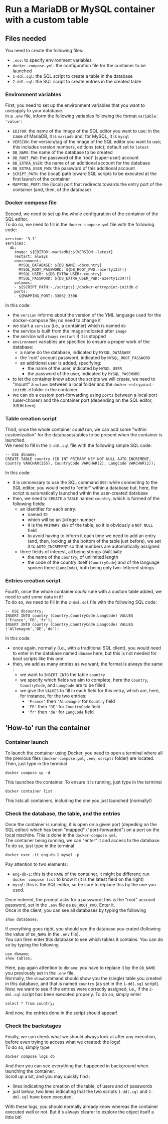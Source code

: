 # Run a MariaDB or MySQL container with a custom table
## Files needed
You need to create the following files:
- `.env`: to specify environment variables
- `docker-compose.yml`: the configuration file for the container to be launched
- `1-ddl.sql`: the SQL script to create a table in the database
- `2-ddl.sql`: the SQL script to create entries in the created table
### Environment variables
First, you need to set up the environment variables that you want to use/apply to your database.  
In a `.env` file, inform the following variables following the format `variable: 'value'`:
- `EDITOR`: the name of the image of the SQL editor you want to use: in the case of MariaDB, it is `mariadb` and, for MySQL, it is `mysql`
- `VERSION`: the version/tag of the image of the SQL editor you want to use; this includes version numbers, editions (etc); default set to `latest`
- `DB_NAME`: the name of the database to be created
- `DB_ROOT_PWD`: the password of the 'root' (super-user) account
- `DB_EXTRA_USER`: the name of an additional account for the database
- `DB_EXTRA_USER_PWD`: the password of this additional account
- `SCRIPT_PATH`: the (local) path toward SQL scripts to be executed at the first launch of the container
- `MAPPING_PORT`: the (local) port that redirects towards the entry port of the container (and, then, of the database)
### Docker compose file
Second, we need to set up the whole configuration of the container of the SQL editor.  
To do so, we need to fill in the `docker-compose.yml` file with the following code:
```
version: '3.1'
services:
  db:
    image: ${EDITOR:-mariadb}:${VERSION:-latest}
    restart: always
    environment:
      MYSQL_DATABASE: ${DB_NAME:-dbcountry}
      MYSQL_ROOT_PASSWORD: ${DB_ROOT_PWD:-azerty123!!}
      MYSQL_USER: ${DB_EXTRA_USER:-country}
      MYSQL_PASSWORD: ${DB_EXTRA_USER_PWD:-azerty1234!!}
    volumes:
    - ${SCRIPT_PATH:-./scripts}:/docker-entrypoint-initdb.d
    ports:
    - ${MAPPING_PORT:-3306}:3306
```
In this code:
- the `version` informs about the version of the YML language used for the docker-compose file; no need to change it
- we start a `service` (i.e., a container) which is named `db`
- the service is built from the image indicated after `image`
- the service will `always` `restart` if it is stopped
- `environment` variables are specified to ensure a proper work of the database:
    - a name do the database, indicated by `MYSQL_DATABASE`
    - the 'root' account password, indicated by `MYSQL_ROOT_PASSWORD`
    - an additional user is added, specifying:
        - the name of the user, indicated by `MYSQL_USER`
        - the password of the user, indicated by `MYSQL_PASSWORD`
- to let the container know about the scripts we will create, we need to "mount" a `volume` between a local folder and the `docker-entrypoint-initdb.d` folder in the container
- we can do a custom port-forwarding using `ports` between a local port (user-chosen) and the container port (depending on the SQL editor, 3306 here)
### Table creation script
Third, once the whole container *could* run, we can add some "within customization" for the databases/tables to be present when the container is launched.  
We need to fill in the `1-ddl.sql` file with the following simple SQL code:
```
-- USE dbname;
CREATE TABLE country (ID INT PRIMARY KEY NOT NULL AUTO_INCREMENT, Country VARCHAR(255), CountryCode VARCHAR(2), LangCode VARCHAR(2));
```
In this code:
- it is unncessary to use the SQL command `USE`: while connecting to the SQL editor, you would need to "enter" within a database but, here, the script is automatically launched within the user-created database
- then, we need to `CREATE` a `TABLE` named `country`, which is formed of the following fields:
    - an identifier for each entry:
        - named `ID`
        - which will be an `INT`eger number
        - it is the `PRIMARY KEY` of the table, so it is obviously a `NOT NULL` field
        - to avoid having to inform it each time we need to add an entry (and, then, looking at the bottom of the table just before), we set it to `AUTO_INCREMENT` so that numbers are automatically assigned
    - three fields of interest, all being strings (`VARCHAR`):
        - the name of the `Country`, of unlimited length
        - the code of the country itself (`CountryCode`) and of the language spoken there (`LangCode`), both being only two-lettered strings
### Entries creation script
Fourth, once the whole container *could* rune with a custom table added, we need to add some data in it!  
To do so, we need to fill in the `2-dml.sql` file with the following SQL code:
```
-- USE dbcountry;
INSERT INTO country (Country,CountryCode,LangCode) VALUES ('France','FR','fr');
INSERT INTO country (Country,CountryCode,LangCode) VALUES ('Allemagne','DE','de');
```
In this code:
- once again, normally (i.e., with a traditional SQL client), you would need to enter in the database named `dbname` here, but this is not needed for boot scripts like this one
- then, we add as many entries as we want; the format is always the same :
    - we want to `INSERT INTO` the table `country`
    - we specify which fields we aim to complete, here the `Country`, `CountryCode`, and `LangCode` are to be filled
    - we give the `VALUES` to fill in each field for this entry, which are, here, for instance, for the two entries:
        - `'France'` then `'Allemagne'`for `Country` field
        - `'FR'` then `'DE'` for `CountryCode` field
        - `'fr'` then `'de'` for `LangCode` field
## 'How-to' run the container
### Container launch
To launch the container using Docker, you need to open a terminal where all the previous files (`docker-compose.yml`, `.env`, `scripts` folder) are located.  
Then, just type in the terminal
```
docker compose up -d
```
This launches the container. To ensure it is running, just type in the terminal
```
docker container list
```
This lists all containers, including the one you just launched (normally!)
### Check the database, the table, and the entries
Once the container is running, it is open on a given port (depeding on the SQL editor) which has been "mapped" ("port-forwarded") on a port on the local machine. This is done in the `docker-compose.yml`.  
The container being running, we can "enter" it and access to the database. To do so, just type in the terminal
```
docker exec -it eng-db-1 mysql -p
```
Pay attention to two elements:
- `eng-db-1`: this is the `NAME` of the container, it might be different; run `docker compose list` to know it (it is the latest field on the right)
- `mysql`: this is the SQL editor, so be sure to replace this by the one you used.  

Once entered, the prompt asks for a password; this is the "root" account password, set in the `.env` file as `DB_ROOT_PWD`. Enter it.  
Once in the client, you can see all databases by typing the following
```
show databases;
```
If everything goes right, you should see the database you crated (following the value of `DB_NAME` in the `.env` file).  
You can then enter this database to see which tables it contains. You can do so by typing the following
```
use dbname;
show tables;
```
Here, pay again attention to `dbname`: you have to replace it by the `DB_NAME` you previously set in the `.env` file.  
Normally, the `show`command should show you the (single) table you created in this database, and that is named `country` (as set in the `1-ddl.sql` script).  
Now, we want to see if the entries were correctly assigned, i.e., if the `2-dml.sql` script has been executed properly. To do so, simply enter
```
select * from country;
```
And now, the entries done in the script should appear!
### Check the backstages
Finally, we can check what we should always look at after any execution, before even trying to access what we created: the logs!  
To do so, simply type
```
docker compose logs db
```
And then you can see everything that happened in background when launching the container.  
Scroll up a bit, and you may quickly find :
- lines indicating the creation of the table, of users and of passwords
- just below, two lines indicating that the two scripts `1-ddl.sql` and `2-dml.sql` have been executed.  

With these logs, you should normally already know whereas the container executed well or not. But it's always clearer to explore the object itself a little bit!

